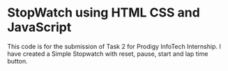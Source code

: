 # StopWatch using HTML CSS and JavaScript
This code is for the submission of Task 2 for Prodigy InfoTech Internship. I have created a Simple Stopwatch with reset, pause, start and lap time button.

